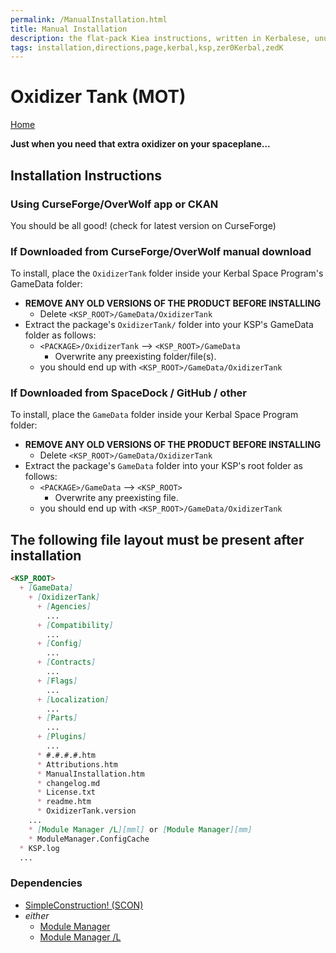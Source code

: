 ```yaml
---
permalink: /ManualInstallation.html
title: Manual Installation
description: the flat-pack Kiea instructions, written in Kerbalese, unusally present
tags: installation,directions,page,kerbal,ksp,zer0Kerbal,zedK
---
```

<!-- ManualInstallation.md v1.1.8.1
Oxidizer Tank (MOT)
created: 01 Oct 2019
updated: 29 Jul 2022 -->

<!-- based upon work by Lisias -->

# Oxidizer Tank (MOT)

[Home](./index.md)

**Just when you need that extra oxidizer on your spaceplane...**

## Installation Instructions

### Using CurseForge/OverWolf app or CKAN

You should be all good! (check for latest version on CurseForge)

### If Downloaded from CurseForge/OverWolf manual download

To install, place the `OxidizerTank` folder inside your Kerbal Space Program's GameData folder:

* **REMOVE ANY OLD VERSIONS OF THE PRODUCT BEFORE INSTALLING**
  * Delete `<KSP_ROOT>/GameData/OxidizerTank`
* Extract the package's `OxidizerTank/` folder into your KSP's GameData folder as follows:
  * `<PACKAGE>/OxidizerTank` --> `<KSP_ROOT>/GameData`
    * Overwrite any preexisting folder/file(s).
  * you should end up with `<KSP_ROOT>/GameData/OxidizerTank`

### If Downloaded from SpaceDock / GitHub / other

To install, place the `GameData` folder inside your Kerbal Space Program folder:

* **REMOVE ANY OLD VERSIONS OF THE PRODUCT BEFORE INSTALLING**
  * Delete `<KSP_ROOT>/GameData/OxidizerTank`
* Extract the package's `GameData` folder into your KSP's root folder as follows:
  * `<PACKAGE>/GameData` --> `<KSP_ROOT>`
    * Overwrite any preexisting file.
  * you should end up with `<KSP_ROOT>/GameData/OxidizerTank`

## The following file layout must be present after installation

```markdown
<KSP_ROOT>
  + [GameData]
    + [OxidizerTank]
      + [Agencies]
        ...
      + [Compatibility]
        ...
      + [Config]
        ...
      + [Contracts]
        ...
      + [Flags]
        ...
      + [Localization]
        ...
      + [Parts]
        ...
      + [Plugins]
        ...
      * #.#.#.#.htm
      * Attributions.htm
      * ManualInstallation.htm
      * changelog.md
      * License.txt
      * readme.htm
      * OxidizerTank.version
    ...
    * [Module Manager /L][mml] or [Module Manager][mm]
    * ModuleManager.ConfigCache
  * KSP.log
  ...
```

### Dependencies

* [SimpleConstruction! (SCON)][SC]
* *either*
  * [Module Manager][mm]
  * [Module Manager /L][mml]

[SC]: https://forum.kerbalspaceprogram.com/index.php?/topic/191424-*/ "SimpleConstruction! (SCON)"
[mm]: https://forum.kerbalspaceprogram.com/index.php?/topic/50533-*/ "Module Manager"
[mml]: https://github.com/net-lisias-ksp/ModuleManager "Module Manager /L"

<!-- this file CC BY-ND 4.0 by zer0Kerbal -->